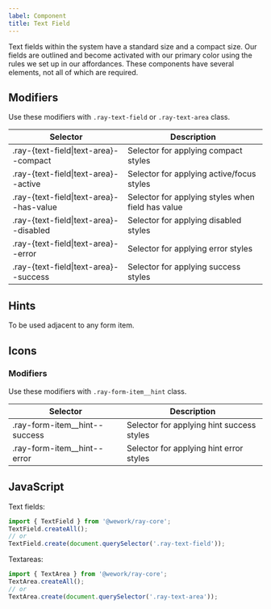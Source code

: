 ```yaml
---
label: Component
title: Text Field
---
```


<page-intro>Text fields within the system have a standard size and a compact size. Our fields are outlined and become activated with our primary color using the rules we set up in our affordances. These components have several elements, not all of which are required.</page-intro>

<component
    name="Text field"
    component="text-field"
    variation="text-field"
    >
</component>

<component
    name="Text area"
    component="text-field"
    variation="text-area"
    >
</component>

## Modifiers

Use these modifiers with `.ray-text-field` or `.ray-text-area` class.

| Selector                                | Description                                       |
| --------------------------------------- | ------------------------------------------------- |
| .ray-{text-field\|text-area}--compact   | Selector for applying compact styles              |
| .ray-{text-field\|text-area}--active    | Selector for applying active/focus styles         |
| .ray-{text-field\|text-area}--has-value | Selector for applying styles when field has value |
| .ray-{text-field\|text-area}--disabled  | Selector for applying disabled styles             |
| .ray-{text-field\|text-area}--error     | Selector for applying error styles                |
| .ray-{text-field\|text-area}--success   | Selector for applying success styles              |

## Hints

To be used adjacent to any form item.

<component
    name="With hints"
    component="text-field"
    variation="text-field-with-hint"
    >
</component>

## Icons

<component
    name="Text field with icons"
    component="text-field"
    variation="text-field-with-icon"
    >
</component>

### Modifiers

Use these modifiers with `.ray-form-item__hint` class.

| Selector                        | Description                               |
| ------------------------------- | ----------------------------------------- |
| .ray-form-item\_\_hint--success | Selector for applying hint success styles |
| .ray-form-item\_\_hint--error   | Selector for applying hint error styles   |

## JavaScript

Text fields:

```javascript
import { TextField } from '@wework/ray-core';
TextField.createAll();
// or
TextField.create(document.querySelector('.ray-text-field'));
```

Textareas:

```javascript
import { TextArea } from '@wework/ray-core';
TextArea.createAll();
// or
TextArea.create(document.querySelector('.ray-text-area'));
```
